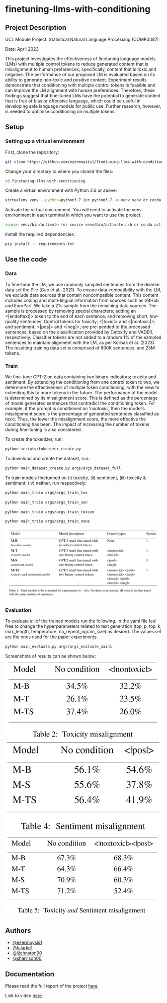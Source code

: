 # finetuning-llms-with-conditioning

## Project Description

UCL Module Project: Statistical Natural Language Processing (COMP0087)

Date: April 2023

This project investigates the effectiveness of finetuning language models (LMs) with multiple control tokens to reduce generated content that is misalignment to human preferences; specifically, content that is toxic and negative. The performance of our proposed LM is evaluated based on its ability to generate non-toxic and positive content. Experiment results demonstrate that conditioning with multiple control tokens is feasible and can improve the LM alignment with human preferences. Therefore, these findings suggest that fine-tuned LMs have the potential to generate content that is free of bias or offensive language, which could be useful in developing safe language models for public use. Further research, however, is needed to optimise conditioning on multiple tokens.

## Setup

### Setting up a virtual environment
First, clone the repository:

```bash
git clone https://github.com/ezermoysis1/finetuning-llms-with-conditioning
```

Change your directory to where you cloned the files:

```bash
cd finetuning-llms-with-conditioning
```

Create a virtual environment with Python 3.6 or above:

```bash
virtualenv venv --python=python3.7 (or python3.7 -m venv venv or conda create -n multiqa python=3.7)
```

Activate the virtual environment. You will need to activate the venv environment in each terminal in which you want to use the project.

```bash
source venv/bin/activate (or source venv/bin/activate.csh or conda activate multiqa)
```

Install the required dependencies:

```bash
pip install -r requirements.txt
```
    
## Use the code

### Data

To fine-tune the LM, we use randomly sampled sentences from the diverse data set the Pile (Gao et al., 2021). To ensure data compatibility with the LM, we exclude data sources that contain noncompatible content. This content includes coding and multi-lingual information from sources such as
GitHub and EuroParl. We take a 2% sample from the remaining data sources. The sample is processed by removing special characters; adding an <|endoftext|> token to the end of each sentence; and removing short,
low-quality sentences. Control tokens for toxicity; <|toxic|> and <|nontoxic|>; and sentiment; <|pos|>
and <|neg|>; are pre-pended to the processed sentences, based on the classification provided by Detoxify and VADER, respectively. Classifier tokens are not added to a random 1% of the sampled sentences to maintain alignment with the LM, as per Korbak et al. (2023). The resulting training data set is comprised of 800K sentences, and 25M tokens.

### Train

We fine-tune GPT-2 on data containing two binary indicators; toxicity and sentiment. By extending the conditioning from one control token to two, we determine the effectiveness of multiple token conditioning, with the view to extending this to more tokens in the future. The performance of the model is determined by its misalignment score. This is defined as the percentage of model generated sentences that contradict the conditioning token. For example, if the prompt is conditioned on ‘nontoxic’, then the model’s misalignment score is the percentage of generated sentences classified as toxic. Thus, the lower the misalignment score, the more effective the conditioning has been. The impact of increasing the number of tokens during fine-tuning is also considered.

To create the tokenizer, run:

```bash
python scripts/tokenizer_create.py
```

To download and create the dataset, run:

```bash
python main_dataset_create.py args/args_dataset_full
```

To train models finetunned on (i) toxicity, (ii) sentiment, (iii) toxicity & sentiment, (iv) neither, run respectively:
```bash
python main_train args/args_train_tox
```
```bash
python main_train args/args_train_sen
```
```bash
python main_train args/args_train_toxsen
```
```bash
python main_train args/args_train_none
```

![Project Logo](./images/models.png)

### Evaluation 

To evaluate all of the trained models run the following. In the yaml file feel free to change the hyperparameters related to text generation (top_p, top_k, max_length, temperature, no_repeat_ngram_size) as desired. The values set are the ones used for the paper experiments. 

```bash
python main_evaluate.py args/args_evaluate_main1
```

Screenshots of results can be shown below:
![Project Logo](./images/table2.png)
![Project Logo](./images/table4.png)
![Project Logo](./images/table5.png)


## Authors

- [@ezermoysis1](https://github.com/ezermoysis1)
- [@fclarke1](https://github.com/fclarke1)
- [@ljjohnston90](https://github.com/ljjohnston90)
- [@sharrison00](https://github.com/sharrison00)

## Documentation
Please read the full report of the project [here](https://drive.google.com/file/d/1-lac-XNLTj-8RI8X6_g2iqUPp0JDxfWo/view?usp=sharing)

Link to video [here](https://drive.google.com/file/d/1bimKTSbA4TTgJOIKiICw0iY0xpcYuSJd/view?usp=sharing)
